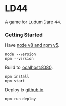 # LD44 #

A game for Ludum Dare 44.

### Getting Started ###

Have [node v8 and npm v5](https://nodejs.org).

```
node --version
npm --version
```

Build to [localhost:8080](http://localhost:8080).

```
npm install
npm start
```

Deploy to [github.io](https://ehgoodenough.github.io).

```
npm run deploy
```

